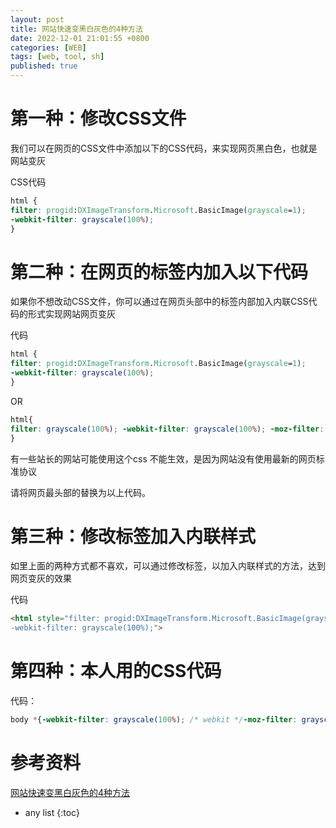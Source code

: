 ```yaml
---
layout: post 
title: 网站快速变黑白灰色的4种方法
date: 2022-12-01 21:01:55 +0800
categories: [WEB] 
tags: [web, tool, sh]
published: true
---
```


# 第一种：修改CSS文件

我们可以在网页的CSS文件中添加以下的CSS代码，来实现网页黑白色，也就是网站变灰

CSS代码

```css
html {
filter: progid:DXImageTransform.Microsoft.BasicImage(grayscale=1);
-webkit-filter: grayscale(100%);
}
```

# 第二种：在网页的标签内加入以下代码

如果你不想改动CSS文件，你可以通过在网页头部中的标签内部加入内联CSS代码的形式实现网站网页变灰

代码

```css
html {
filter: progid:DXImageTransform.Microsoft.BasicImage(grayscale=1);
-webkit-filter: grayscale(100%);
}
```

OR 

```css
html{ 
filter: grayscale(100%); -webkit-filter: grayscale(100%); -moz-filter: grayscale(100%); -ms-filter: grayscale(100%); -o-filter: grayscale(100%); filter: url("data:image/svg+xml;utf8,#grayscale"); filter:progid:DXImageTransform.Microsoft.BasicImage(grayscale=1); -webkit-filter: grayscale(1);
}
```

有一些站长的网站可能使用这个css 不能生效，是因为网站没有使用最新的网页标准协议

请将网页最头部的替换为以上代码。

# 第三种：修改标签加入内联样式

如里上面的两种方式都不喜欢，可以通过修改标签，以加入内联样式的方法，达到网页变灰的效果

代码

```html
<html style="filter: progid:DXImageTransform.Microsoft.BasicImage(grayscale=1);
-webkit-filter: grayscale(100%);">
```

# 第四种：本人用的CSS代码

代码：

```css
body *{-webkit-filter: grayscale(100%); /* webkit */-moz-filter: grayscale(100%); /*firefox*/-ms-filter: grayscale(100%); /*ie9*/-o-filter: grayscale(100%); /*opera*/filter: grayscale(100%);filter:progid:DXImageTransform.Microsoft.BasicImage(grayscale=1); filter:gray; /*ie9- */}
```

# 参考资料

[网站快速变黑白灰色的4种方法](https://blog.csdn.net/hanyunlong1989/article/details/128124849)

* any list
{:toc}